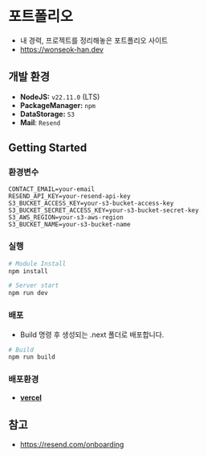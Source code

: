 # 포트폴리오

* 내 경력, 프로젝트를 정리해놓은 포트폴리오 사이트
* https://wonseok-han.dev

## 개발 환경

* **NodeJS:** `v22.11.0` (LTS)
* **PackageManager:** `npm`
* **DataStorage:** `S3`
* **Mail**: `Resend`

## Getting Started

### 환경변수

```plaintext
CONTACT_EMAIL=your-email
RESEND_API_KEY=your-resend-api-key
S3_BUCKET_ACCESS_KEY=your-s3-bucket-access-key
S3_BUCKET_SECRET_ACCESS_KEY=your-s3-bucket-secret-key
S3_AWS_REGION=your-s3-aws-region
S3_BUCKET_NAME=your-s3-bucket-name
```

### 실행

```bash
# Module Install
npm install

# Server start
npm run dev
```

### 배포

* Build 명령 후 생성되는 .next 폴더로 배포합니다.

```bash
# Build
npm run build
```

### 배포환경

* [**vercel**](https://vercel.com/)

## 참고

- https://resend.com/onboarding